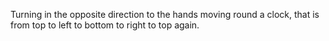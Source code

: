 Turning in the opposite direction to the hands moving round a clock,
that is from top to left to bottom to right to top again.

